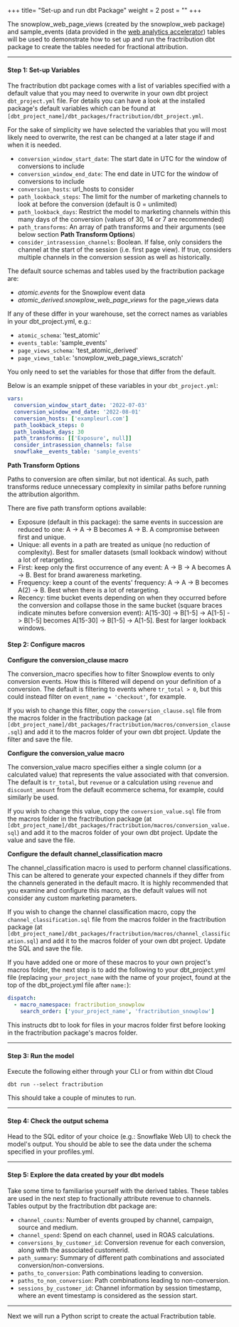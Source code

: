 +++
title= "Set-up and run dbt Package"
weight = 2
post = ""
+++

The snowplow_web_page_views (created by the snowplow_web package) and sample_events (data provided in the [web analytics accelerator](https://docs.snowplow.io/accelerators/web/upload/upload_1/)) tables will be used to demonstrate how to set up and run the fractribution dbt package to create the tables needed for fractional attribution.

***

#### **Step 1:** Set-up Variables

The fractribution dbt package comes with a list of variables specified with a default value that you may need to overwrite in your own dbt project `dbt_project.yml` file. For details you can have a look at the installed package's default variables which can be found at `[dbt_project_name]/dbt_packages/fractribution/dbt_project.yml`.

For the sake of simplicity we have selected the variables that you will most likely need to overwrite, the rest can be changed at a later stage if and when it is needed.

- `conversion_window_start_date`: The start date in UTC for the window of conversions to include
- `conversion_window_end_date`: The end date in UTC for the window of conversions to include
- `conversion_hosts`: url_hosts to consider
- `path_lookback_steps`: The limit for the number of marketing channels to look at before the conversion (default is 0 = unlimited)
- `path_lookback_days`: Restrict the model to marketing channels within this many days of the conversion (values of 30, 14 or 7 are recommended)
- `path_transforms`: An array of path transforms and their arguments (see below section **Path Transform Options**)
- `consider_intrasession_channels`: Boolean. If false, only considers the channel at the start of the session (i.e. first page view). If true, considers multiple channels in the conversion session as well as historically.

The default source schemas and tables used by the fractribution package are:
- *atomic.events* for the Snowplow event data 
- *atomic_derived.snowplow_web_page_views* for the page_views data

If any of these differ in your warehouse, set the correct names as variables in your dbt_project.yml, e.g.:
- `atomic_schema`: 'test_atomic'
- `events_table`: 'sample_events'
- `page_views_schema`: 'test_atomic_derived'
- `page_views_table`: 'snowplow_web_page_views_scratch'

You only need to set the variables for those that differ from the default.

Below is an example snippet of these variables in your `dbt_project.yml`:

```yml
vars:
  conversion_window_start_date: '2022-07-03'
  conversion_window_end_date: '2022-08-01'
  conversion_hosts: ['exampleurl.com']
  path_lookback_steps: 0
  path_lookback_days: 30
  path_transforms: [['Exposure', null]]
  consider_intrasession_channels: false
  snowflake__events_table: 'sample_events'
```

**Path Transform Options**

Paths to conversion are often similar, but not identical. As such, path transforms reduce unnecessary complexity in similar paths before running the attribution algorithm.

There are five path transform options available:
- Exposure (default in this package): the same events in succession are reduced to one: A -> A -> B becomes A -> B. A compromise between first and unique.
- Unique: all events in a path are treated as unique (no reduction of complexity). Best for smaller datasets (small lookback window) without a lot of retargeting.
- First: keep only the first occurrence of any event: A -> B -> A becomes A -> B. Best for brand awareness marketing.
- Frequency: keep a count of the events' frequency: A -> A -> B becomes A(2) -> B. Best when there is a lot of retargeting.
- Recency: time bucket events depending on when they occurred before the conversion and collapse those in the same bucket (square braces indicate minutes before conversion event): A[15-30] -> B[1-5] -> A[1-5] -> B[1-5] becomes A[15-30] -> B[1-5] -> A[1-5]. Best for larger lookback windows.

#### **Step 2:** Configure macros

**Configure the conversion_clause macro**

The conversion_macro specifies how to filter Snowplow events to only conversion events. How this is filtered will depend on your definition of a conversion. The default is filtering to events where `tr_total > 0`, but this could instead filter on `event_name = 'checkout'`, for example. 

If you wish to change this filter, copy the `conversion_clause.sql` file from the macros folder in the fractribution package (at `[dbt_project_name]/dbt_packages/fractribution/macros/conversion_clause.sql`) and add it to the macros folder of your own dbt project. Update the filter and save the file.


**Configure the conversion_value macro**

The conversion_value macro specifies either a single column (or a calculated value) that represents the value associated with that conversion. The default is `tr_total`, but `revenue` or a calculation using `revenue` and `discount_amount` from the default ecommerce schema, for example, could similarly be used.

If you wish to change this value, copy the `conversion_value.sql` file from the macros folder in the fractribution package (at `[dbt_project_name]/dbt_packages/fractribution/macros/conversion_value.sql`) and add it to the macros folder of your own dbt project. Update the value and save the file.

**Configure the default channel_classification macro**

The channel_classification macro is used to perform channel classifications. This can be altered to generate your expected channels if they differ from the channels generated in the default macro. It is highly recommended that you examine and configure this macro, as the default values will not consider any custom marketing parameters.

If you wish to change the channel classification macro, copy the `channel_classification.sql` file from the macros folder in the fractribution package (at `[dbt_project_name]/dbt_packages/fractribution/macros/channel_classification.sql`) and add it to the macros folder of your own dbt project. Update the SQL and save the file.
 
 
If you have added one or more of these macros to your own project's macros folder, the next step is to add the following to your dbt_project.yml file (replacing `your_project_name` with the name of your project, found at the top of the dbt_project.yml file after `name:`):

```yml
dispatch:
  - macro_namespace: fractribution_snowplow
    search_order: ['your_project_name', 'fractribution_snowplow']
```

This instructs dbt to look for files in your macros folder first before looking in the fractribution package's macros folder.
***

#### **Step 3:** Run the model

Execute the following either through your CLI or from within dbt Cloud

```
dbt run --select fractribution
```

This should take a couple of minutes to run.

***

#### **Step 4:** Check the output schema
Head to the SQL editor of your choice (e.g.: Snowflake Web UI) to check the model's output. You should be able to see the data under the schema specified in your profiles.yml.

***

#### **Step 5:** Explore the data created by your dbt models

Take some time to familiarise yourself with the derived tables. These tables are used in the next step to fractionally attribute revenue to channels. Tables output by the fractribution dbt package are:

- `channel_counts`: Number of events grouped by channel, campaign, source and medium.
- `channel_spend`: Spend on each channel, used in ROAS calculations.
- `conversions_by_customer_id`: Conversion revenue for each conversion, along with the associated customerid.
- `path_summary`: Summary of different path combinations and associated conversion/non-conversions.
- `paths_to_conversion`: Path combinations leading to conversion.
- `paths_to_non_conversion`: Path combinations leading to non-conversion.
- `sessions_by_customer_id`: Channel information by session timestamp, where an event timestamp is considered as the session start.

***

Next we will run a Python script to create the actual Fractribution table.
